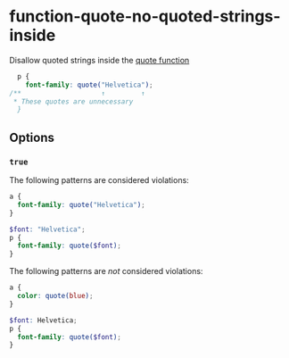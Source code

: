 # function-quote-no-quoted-strings-inside

Disallow quoted strings inside the [quote function](https://sass-lang.com/documentation/functions/string#quote)

```scss
  p {
    font-family: quote("Helvetica");
/**                    ↑         ↑
 * These quotes are unnecessary
  }

```

## Options

### `true`

The following patterns are considered violations:

```scss
a {
  font-family: quote("Helvetica");
}
```

```scss
$font: "Helvetica";
p {
  font-family: quote($font);
}
```

The following patterns are *not* considered violations:

```scss
a {
  color: quote(blue);
}
```

```scss
$font: Helvetica;
p {
  font-family: quote($font);
}
```
